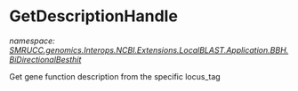 ﻿# GetDescriptionHandle
_namespace: [SMRUCC.genomics.Interops.NCBI.Extensions.LocalBLAST.Application.BBH.BiDirectionalBesthit](./index.md)_

Get gene function description from the specific locus_tag




